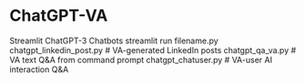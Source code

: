 # ChatGPT-VA
Streamlit ChatGPT-3 Chatbots
streamlit run filename.py
chatgpt_linkedin_post.py  # VA-generated LinkedIn posts
chatgpt_qa_va.py # VA text Q&A from command prompt
chatgpt_chatuser.py # VA-user AI interaction Q&A 
